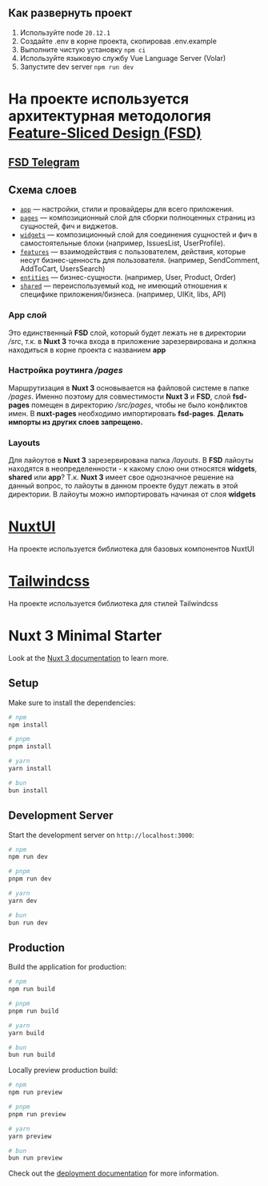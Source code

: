 ## Как развернуть проект

1. Используйте node `20.12.1`
2. Создайте .env в корне проекта, скопировав .env.example
3. Выполните чистую установку `npm ci`
4. Используйте языковую службу Vue Language Server (Volar)
5. Запустите dev server `npm run dev`

# На проекте используется архитектурная методология [Feature-Sliced Design (FSD)](https://feature-sliced.design/)

## [FSD Telegram](https://t.me/feature_sliced)

## Схема слоев

- [`app`](./app) — настройки, стили и провайдеры для всего приложения.
- [`pages`](./src/pages) — композиционный слой для сборки полноценных страниц из сущностей, фич и виджетов.
- [`widgets`](./src/widgets) — композиционный слой для соединения сущностей и фич в самостоятельные блоки (например, IssuesList, UserProfile).
- [`features`](./src/features) — взаимодействия с пользователем, действия, которые несут бизнес-ценность для пользователя. (например, SendComment, AddToCart, UsersSearch)
- [`entities`](./src/entities) — бизнес-сущности. (например, User, Product, Order)
- [`shared`](./src/shared) — переиспользуемый код, не имеющий отношения к специфике приложения/бизнеса. (например, UIKit, libs, API)

### App слой

Это единственный **FSD** слой, который будет лежать не в директории _/src_,
т.к. в **Nuxt 3** точка входа в приложение зарезервирована и должна находиться в корне проекта с названием **app**

### Настройка роутинга _/pages_

Маршрутизация в **Nuxt 3** основывается на файловой системе в папке _/pages_. Именно поэтому для совместимости **Nuxt 3** и **FSD**,
слой **fsd-pages** помещен в директорию _/src/pages_, чтобы не было конфликтов имен.
В **nuxt-pages** необходимо импортировать **fsd-pages**.
**Делать импорты из других слоев запрещено.**

### Layouts

Для лайоутов в **Nuxt 3** зарезервирована папка _/layouts_. В **FSD** лайоуты находятся в неопределенности - к какому слою они относятся **widgets**, **shared** или **app**?
Т.к. **Nuxt 3** имеет свое однозначное решение на данный вопрос, то лайоуты в данном проекте будут лежать в этой директории.
В лайоуты можно импортировать начиная от слоя **widgets**

# [NuxtUI](https://ui.nuxt.com/)

На проекте используется библиотека для базовых компонентов NuxtUI

# [Tailwindcss](https://tailwindcss.com/)

На проекте используется библиотека для стилей Tailwindcss

# Nuxt 3 Minimal Starter

Look at the [Nuxt 3 documentation](https://nuxt.com/docs/getting-started/introduction) to learn more.

## Setup

Make sure to install the dependencies:

```bash
# npm
npm install

# pnpm
pnpm install

# yarn
yarn install

# bun
bun install
```

## Development Server

Start the development server on `http://localhost:3000`:

```bash
# npm
npm run dev

# pnpm
pnpm run dev

# yarn
yarn dev

# bun
bun run dev
```

## Production

Build the application for production:

```bash
# npm
npm run build

# pnpm
pnpm run build

# yarn
yarn build

# bun
bun run build
```

Locally preview production build:

```bash
# npm
npm run preview

# pnpm
pnpm run preview

# yarn
yarn preview

# bun
bun run preview
```

Check out the [deployment documentation](https://nuxt.com/docs/getting-started/deployment) for more information.
